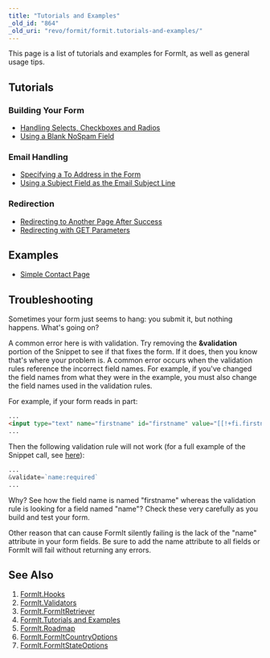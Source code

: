 ```yaml
---
title: "Tutorials and Examples"
_old_id: "864"
_old_uri: "revo/formit/formit.tutorials-and-examples/"
---
```


This page is a list of tutorials and examples for FormIt, as well as general usage tips.

## Tutorials 

### Building Your Form 

- [Handling Selects, Checkboxes and Radios](/extras/revo/formit/formit.tutorials-and-examples/formit.handling-selects,-checkboxes-and-radios "FormIt.Handling Selects, Checkboxes and Radios")
- [Using a Blank NoSpam Field](/extras/revo/formit/formit.tutorials-and-examples/formit.using-a-blank-nospam-field "FormIt.Using a Blank NoSpam Field")

### Email Handling 

- [Specifying a To Address in the Form](/extras/revo/formit/formit.hooks/formit.hooks.email#FormIt.Hooks.email-SpecifyingaDynamicToAddress)
- [Using a Subject Field as the Email Subject Line](/extras/revo/formit/formit.hooks/formit.hooks.email#FormIt.Hooks.email-UsingaSubjectFieldastheEmailSubjectLine)

### Redirection 

- [Redirecting to Another Page After Success](/extras/revo/formit/formit.hooks/formit.hooks.redirect "FormIt.Hooks.redirect")
- [Redirecting with GET Parameters](/extras/revo/formit/formit.hooks/formit.hooks.redirect#FormIt.Hooks.redirect-RedirectingwithParameters)

## Examples 

- [Simple Contact Page](/extras/revo/formit/formit.tutorials-and-examples/formit.examples.simple-contact-page "FormIt.Examples.Simple Contact Page")

## Troubleshooting 

Sometimes your form just seems to hang: you submit it, but nothing happens. What's going on?

A common error here is with validation. Try removing the **&validation** portion of the Snippet to see if that fixes the form. If it does, then you know that's where your problem is. A common error occurs when the validation rules reference the incorrect field names. For example, if you've changed the field names from what they were in the example, you must also change the field names used in the validation rules.

For example, if your form reads in part:

``` html 
...
<input type="text" name="firstname" id="firstname" value="[[!+fi.firstname]]" />
...
```

Then the following validation rule will not work (for a full example of the Snippet call, see [here](/extras/revo/formit/formit.tutorials-and-examples/formit.examples.simple-contact-page "FormIt.Examples.Simple Contact Page")):

``` php 
...
&validate=`name:required`
...
```

Why? See how the field name is named "firstname" whereas the validation rule is looking for a field named "name"? Check these very carefully as you build and test your form.

Other reason that can cause FormIt silently failing is the lack of the "name" attribute in your form fields. Be sure to add the name attribute to all fields or FormIt will fail without returning any errors.

## See Also 

1. [FormIt.Hooks](/extras/revo/formit/FormIt.Hooks)
2. [FormIt.Validators](/extras/revo/formit/FormIt.Validators)
3. [FormIt.FormItRetriever](/extras/revo/formit/FormIt.FormItRetriever)
4. [FormIt.Tutorials and Examples](/extras/revo/formit/formit.Tutorials-and-Examples)
5. [FormIt.Roadmap](/extras/revo/formit/FormIt.Roadmap)
6. [FormIt.FormItCountryOptions](/extras/revo/formit/FormIt.FormItCountryOptions)
7. [FormIt.FormItStateOptions](/extras/revo/formit/FormIt.FormItStateOptions)